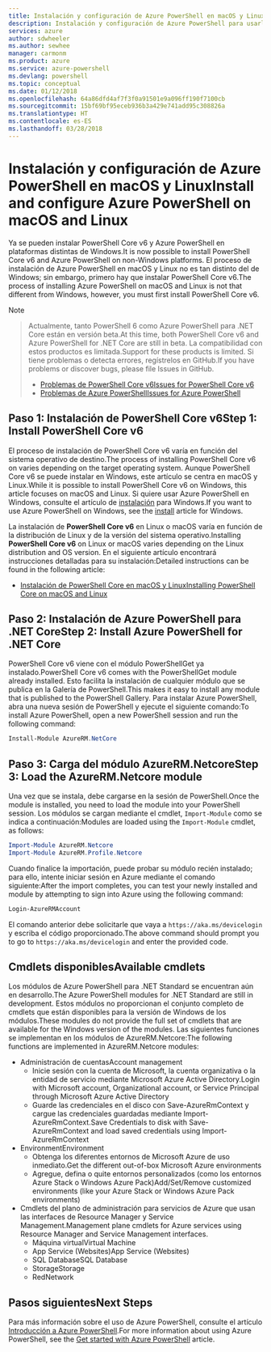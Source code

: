 ```yaml
---
title: Instalación y configuración de Azure PowerShell en macOS y Linux | Microsoft Docs
description: Instalación y configuración de Azure PowerShell para usarlo por primera vez en macOS y Linux.
services: azure
author: sdwheeler
ms.author: sewhee
manager: carmonm
ms.product: azure
ms.service: azure-powershell
ms.devlang: powershell
ms.topic: conceptual
ms.date: 01/12/2018
ms.openlocfilehash: 64a86dfd4af7f3f0a91501e9a096ff190f7100cb
ms.sourcegitcommit: 15bf69bf95eceb936b3a429e741add95c308826a
ms.translationtype: HT
ms.contentlocale: es-ES
ms.lasthandoff: 03/28/2018
---
```

# <a name="install-and-configure-azure-powershell-on-macos-and-linux"></a><span data-ttu-id="f0e9e-103">Instalación y configuración de Azure PowerShell en macOS y Linux</span><span class="sxs-lookup"><span data-stu-id="f0e9e-103">Install and configure Azure PowerShell on macOS and Linux</span></span>

<span data-ttu-id="f0e9e-104">Ya se pueden instalar PowerShell Core v6 y Azure PowerShell en plataformas distintas de Windows.</span><span class="sxs-lookup"><span data-stu-id="f0e9e-104">It is now possible to install PowerShell Core v6 and Azure PowerShell on non-Windows platforms.</span></span>
<span data-ttu-id="f0e9e-105">El proceso de instalación de Azure PowerShell en macOS y Linux no es tan distinto del de Windows; sin embargo, primero hay que instalar PowerShell Core v6.</span><span class="sxs-lookup"><span data-stu-id="f0e9e-105">The process of installing Azure PowerShell on macOS and Linux is not that different from Windows, however, you must first install PowerShell Core v6.</span></span>

> [!NOTE]

> <span data-ttu-id="f0e9e-106">Actualmente, tanto PowerShell 6 como Azure PowerShell para .NET Core están en versión beta.</span><span class="sxs-lookup"><span data-stu-id="f0e9e-106">At this time, both PowerShell Core v6 and Azure PowerShell for .NET Core are still in beta.</span></span>
> <span data-ttu-id="f0e9e-107">La compatibilidad con estos productos es limitada.</span><span class="sxs-lookup"><span data-stu-id="f0e9e-107">Support for these products is limited.</span></span> <span data-ttu-id="f0e9e-108">Si tiene problemas o detecta errores, regístrelos en GitHub.</span><span class="sxs-lookup"><span data-stu-id="f0e9e-108">If you have problems or discover bugs, please file Issues in GitHub.</span></span>
>
> * [<span data-ttu-id="f0e9e-109">Problemas de PowerShell Core v6</span><span class="sxs-lookup"><span data-stu-id="f0e9e-109">Issues for PowerShell Core v6</span></span>](https://github.com/PowerShell/PowerShell/issues)
> * [<span data-ttu-id="f0e9e-110">Problemas de Azure PowerShell</span><span class="sxs-lookup"><span data-stu-id="f0e9e-110">Issues for Azure PowerShell</span></span>](https://github.com/azure/azure-docs-powershell/issues)

## <a name="step-1-install-powershell-core-v6"></a><span data-ttu-id="f0e9e-111">Paso 1: Instalación de PowerShell Core v6</span><span class="sxs-lookup"><span data-stu-id="f0e9e-111">Step 1: Install PowerShell Core v6</span></span>

<span data-ttu-id="f0e9e-112">El proceso de instalación de PowerShell Core v6 varía en función del sistema operativo de destino.</span><span class="sxs-lookup"><span data-stu-id="f0e9e-112">The process of installing PowerShell Core v6 on varies depending on the target operating system.</span></span>
<span data-ttu-id="f0e9e-113">Aunque PowerShell Core v6 se puede instalar en Windows, este artículo se centra en macOS y Linux.</span><span class="sxs-lookup"><span data-stu-id="f0e9e-113">While it is possible to install PowerShell Core v6 on Windows, this article focuses on macOS and Linux.</span></span> <span data-ttu-id="f0e9e-114">Si quiere usar Azure PowerShell en Windows, consulte el artículo de [instalación](./install-azurerm-ps.md) para Windows.</span><span class="sxs-lookup"><span data-stu-id="f0e9e-114">If you want to use Azure PowerShell on Windows, see the [install](./install-azurerm-ps.md) article for Windows.</span></span>

<span data-ttu-id="f0e9e-115">La instalación de **PowerShell Core v6** en Linux o macOS varía en función de la distribución de Linux y de la versión del sistema operativo.</span><span class="sxs-lookup"><span data-stu-id="f0e9e-115">Installing **PowerShell Core v6** on Linux or macOS varies depending on the Linux distribution and OS version.</span></span>
<span data-ttu-id="f0e9e-116">En el siguiente artículo encontrará instrucciones detalladas para su instalación:</span><span class="sxs-lookup"><span data-stu-id="f0e9e-116">Detailed instructions can be found in the following article:</span></span>

- [<span data-ttu-id="f0e9e-117">Instalación de PowerShell Core en macOS y Linux</span><span class="sxs-lookup"><span data-stu-id="f0e9e-117">Installing PowerShell Core on macOS and Linux</span></span>](/powershell/scripting/setup/installing-powershell-core-on-macos-and-linux)

## <a name="step-2-install-azure-powershell-for-net-core"></a><span data-ttu-id="f0e9e-118">Paso 2: Instalación de Azure PowerShell para .NET Core</span><span class="sxs-lookup"><span data-stu-id="f0e9e-118">Step 2: Install Azure PowerShell for .NET Core</span></span>

<span data-ttu-id="f0e9e-119">PowerShell Core v6 viene con el módulo PowerShellGet ya instalado.</span><span class="sxs-lookup"><span data-stu-id="f0e9e-119">PowerShell Core v6 comes with the PowerShellGet module already installed.</span></span> <span data-ttu-id="f0e9e-120">Esto facilita la instalación de cualquier módulo que se publica en la Galería de PowerShell.</span><span class="sxs-lookup"><span data-stu-id="f0e9e-120">This makes it easy to install any module that is published to the PowerShell Gallery.</span></span> <span data-ttu-id="f0e9e-121">Para instalar Azure PowerShell, abra una nueva sesión de PowerShell y ejecute el siguiente comando:</span><span class="sxs-lookup"><span data-stu-id="f0e9e-121">To install Azure PowerShell, open a new PowerShell session and run the following command:</span></span>

```powershell
Install-Module AzureRM.NetCore
```

## <a name="step-3-load-the-azurermnetcore-module"></a><span data-ttu-id="f0e9e-122">Paso 3: Carga del módulo AzureRM.Netcore</span><span class="sxs-lookup"><span data-stu-id="f0e9e-122">Step 3: Load the AzureRM.Netcore module</span></span>

<span data-ttu-id="f0e9e-123">Una vez que se instala, debe cargarse en la sesión de PowerShell.</span><span class="sxs-lookup"><span data-stu-id="f0e9e-123">Once the module is installed, you need to load the module into your PowerShell session.</span></span> <span data-ttu-id="f0e9e-124">Los módulos se cargan mediante el cmdlet, `Import-Module` como se indica a continuación:</span><span class="sxs-lookup"><span data-stu-id="f0e9e-124">Modules are loaded using the `Import-Module` cmdlet, as follows:</span></span>

```powershell
Import-Module AzureRM.Netcore
Import-Module AzureRM.Profile.Netcore
```

<span data-ttu-id="f0e9e-125">Cuando finalice la importación, puede probar su módulo recién instalado; para ello, intente iniciar sesión en Azure mediante el comando siguiente:</span><span class="sxs-lookup"><span data-stu-id="f0e9e-125">After the import completes, you can test your newly installed and module by attempting to sign into Azure using the following command:</span></span>

```powershell
Login-AzureRMAccount
```

<span data-ttu-id="f0e9e-126">El comando anterior debe solicitarle que vaya a `https://aka.ms/devicelogin` y escriba el código proporcionado.</span><span class="sxs-lookup"><span data-stu-id="f0e9e-126">The above command should prompt you to go to `https://aka.ms/devicelogin` and enter the provided code.</span></span>

## <a name="available-cmdlets"></a><span data-ttu-id="f0e9e-127">Cmdlets disponibles</span><span class="sxs-lookup"><span data-stu-id="f0e9e-127">Available cmdlets</span></span>

<span data-ttu-id="f0e9e-128">Los módulos de Azure PowerShell para .NET Standard se encuentran aún en desarrollo.</span><span class="sxs-lookup"><span data-stu-id="f0e9e-128">The Azure PowerShell modules for .NET Standard are still in development.</span></span> <span data-ttu-id="f0e9e-129">Estos módulos no proporcionan el conjunto completo de cmdlets que están disponibles para la versión de Windows de los módulos.</span><span class="sxs-lookup"><span data-stu-id="f0e9e-129">These modules do not provide the full set of cmdlets that are available for the Windows version of the modules.</span></span> <span data-ttu-id="f0e9e-130">Las siguientes funciones se implementan en los módulos de AzureRM.Netcore:</span><span class="sxs-lookup"><span data-stu-id="f0e9e-130">The following functions are implemented in AzureRM.Netcore modules:</span></span>

* <span data-ttu-id="f0e9e-131">Administración de cuentas</span><span class="sxs-lookup"><span data-stu-id="f0e9e-131">Account management</span></span>
  - <span data-ttu-id="f0e9e-132">Inicie sesión con la cuenta de Microsoft, la cuenta organizativa o la entidad de servicio mediante Microsoft Azure Active Directory.</span><span class="sxs-lookup"><span data-stu-id="f0e9e-132">Login with Microsoft account, Organizational account, or Service Principal through Microsoft Azure Active Directory</span></span>
  - <span data-ttu-id="f0e9e-133">Guarde las credenciales en el disco con Save-AzureRmContext y cargue las credenciales guardadas mediante Import-AzureRmContext.</span><span class="sxs-lookup"><span data-stu-id="f0e9e-133">Save Credentials to disk with Save-AzureRmContext and load saved credentials using Import-AzureRmContext</span></span>
* <span data-ttu-id="f0e9e-134">Environment</span><span class="sxs-lookup"><span data-stu-id="f0e9e-134">Environment</span></span>
  - <span data-ttu-id="f0e9e-135">Obtenga los diferentes entornos de Microsoft Azure de uso inmediato.</span><span class="sxs-lookup"><span data-stu-id="f0e9e-135">Get the different out-of-box Microsoft Azure environments</span></span>
  - <span data-ttu-id="f0e9e-136">Agregue, defina o quite entornos personalizados (como los entornos Azure Stack o Windows Azure Pack)</span><span class="sxs-lookup"><span data-stu-id="f0e9e-136">Add/Set/Remove customized environments (like your Azure Stack or Windows Azure Pack environments)</span></span>
* <span data-ttu-id="f0e9e-137">Cmdlets del plano de administración para servicios de Azure que usan las interfaces de Resource Manager y Service Management.</span><span class="sxs-lookup"><span data-stu-id="f0e9e-137">Management plane cmdlets for Azure services using Resource Manager and Service Management interfaces.</span></span>
  - <span data-ttu-id="f0e9e-138">Máquina virtual</span><span class="sxs-lookup"><span data-stu-id="f0e9e-138">Virtual Machine</span></span>
  - <span data-ttu-id="f0e9e-139">App Service (Websites)</span><span class="sxs-lookup"><span data-stu-id="f0e9e-139">App Service (Websites)</span></span>
  - <span data-ttu-id="f0e9e-140">SQL Database</span><span class="sxs-lookup"><span data-stu-id="f0e9e-140">SQL Database</span></span>
  - <span data-ttu-id="f0e9e-141">Storage</span><span class="sxs-lookup"><span data-stu-id="f0e9e-141">Storage</span></span>
  - <span data-ttu-id="f0e9e-142">Red</span><span class="sxs-lookup"><span data-stu-id="f0e9e-142">Network</span></span>

## <a name="next-steps"></a><span data-ttu-id="f0e9e-143">Pasos siguientes</span><span class="sxs-lookup"><span data-stu-id="f0e9e-143">Next Steps</span></span>

<span data-ttu-id="f0e9e-144">Para más información sobre el uso de Azure PowerShell, consulte el artículo [Introducción a Azure PowerShell](get-started-azureps.md).</span><span class="sxs-lookup"><span data-stu-id="f0e9e-144">For more information about using Azure PowerShell, see the [Get started with Azure PowerShell](get-started-azureps.md) article.</span></span>
